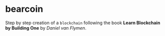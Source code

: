# bearcoin

Step by step creation of a `blockchain` following the book **Learn Blockchain by Building One** by *Daniel van Flymen*.